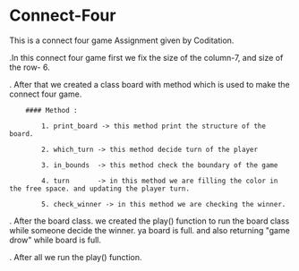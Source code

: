 # Connect-Four
 This is a connect four game Assignment given by Coditation.
 
 .In this connect four game first we fix the size of the column-7, and size of the row- 6.
 
 . After that we created a class board with method which is used to make the connect four game.
 
        #### Method : 
        
            1. print_board -> this method print the structure of the board.
            
            2. which_turn -> this method decide turn of the player
           
            3. in_bounds  -> this method check the boundary of the game
            
            4. turn       -> in this method we are filling the color in the free space. and updating the player turn.
            
            5. check_winner -> in this method we are checking the winner. 
            
. After the board class. we created the play() function to run the board class while someone decide the winner. ya board is full.
   and also returning "game drow" while board is full. 
   
 . After all we run the play() function.
     
